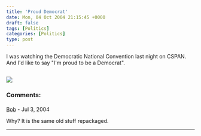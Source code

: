 ```yaml
---
title: 'Proud Democrat'
date: Mon, 04 Oct 2004 21:15:45 +0000
draft: false
tags: [Politics]
categories: [Politics]
type: post
---
```


I was watching the Democratic National Convention last night on CSPAN. And I'd like to say "I'm proud to be a Democrat".

![](http://www.johnkerry.com/images/shell/jklogo.gif)
---
### Comments:
#### 
[Bob]( "") - <time datetime="2004-07-28 11:06:41">Jul 3, 2004</time>

Why? It is the same old stuff repackaged.
<hr />
